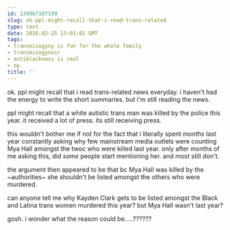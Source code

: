 ```yaml
---
id: 139967107199
slug: ok-ppl-might-recall-that-i-read-trans-related
type: text
date: 2016-02-25 13:01:01 GMT
tags:
- transmisogyny is fun for the whole family
- transmisogynoir
- antiblackness is real
- op
title: ''
---
```

ok. ppl might recall that i read trans-related news everyday. i haven't had the energy to write the short summaries. but i'm still reading the news.

ppl might recall that a white autistic trans man was killed by the police this year. it received a lot of press. its still receiving press.

this wouldn't bother me if not for the fact that i literally spent *months* last year constantly asking why few mainstream media outlets were counting Mya Hall amongst the twoc who were killed last year. only after months of me asking this, did *some* people start mentioning her. and most still don't.

the argument then appeared to be that bc Mya Hall was killed by the ~authorities~ she shouldn't be listed amongst the others who were murdered. 

can anyone tell me why Kayden Clark gets to be listed amongst the Black and Latina trans women murdered this year? but Mya Hall wasn't last year?

gosh. i wonder what the reason could be.....??????